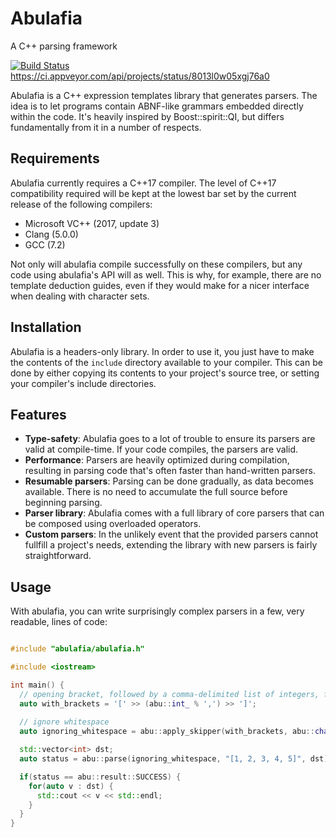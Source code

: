 # Abulafia
A C++ parsing framework

[![Build Status](https://travis-ci.org/FrancoisChabot/abulafia.svg?branch=master)](https://travis-ci.org/FrancoisChabot/abulafia) https://ci.appveyor.com/api/projects/status/8013l0w05xgj76a0

Abulafia is a C++ expression templates library that generates parsers. The idea is to let programs contain ABNF-like grammars embedded directly within the code. It's heavily inspired by Boost::spirit::QI, but differs fundamentally from it in a number of respects.

## Requirements

Abulafia currently requires a C++17 compiler. The level of C++17 compatibility required will be kept at the lowest bar set by the current release of the following compilers:

- Microsoft VC++ (2017, update 3)
- Clang (5.0.0)
- GCC (7.2)

Not only will abulafia compile successfully on these compilers, but any code using abulafia's API will as well. This is why, for example, there are no template deduction guides, even if they would make for a nicer interface when dealing with character sets.

## Installation

Abulafia is a headers-only library. In order to use it, you just have to make the contents of the `include` directory available to your compiler. This can be done by either copying its contents to your project's source tree, or setting your compiler's include directories.

## Features

- **Type-safety**: Abulafia goes to a lot of trouble to ensure its parsers are valid at compile-time. If your code compiles, the parsers are valid.
- **Performance**: Parsers are heavily optimized during compilation, resulting in parsing code that's often faster than hand-written parsers.
- **Resumable parsers**: Parsing can be done gradually, as data becomes available. There is no need to accumulate the full source before beginning parsing. 
- **Parser library**: Abulafia comes with a full library of core parsers that can be composed using overloaded operators. 
- **Custom parsers**: In the unlikely event that the provided parsers cannot fullfill a project's needs, extending the library with new parsers is fairly straightforward.


## Usage

With abulafia, you can write surprisingly complex parsers in a few, very readable, lines of code:
```c++

#include "abulafia/abulafia.h"

#include <iostream>

int main() {
  // opening bracket, followed by a comma-delimited list of integers, followed by a closing bracket.
  auto with_brackets = '[' >> (abu::int_ % ',') >> ']';
  
  // ignore whitespace
  auto ignoring_whitespace = abu::apply_skipper(with_brackets, abu::char_(" \t\r\n"));

  std::vector<int> dst;
  auto status = abu::parse(ignoring_whitespace, "[1, 2, 3, 4, 5]", dst);

  if(status == abu::result::SUCCESS) {
    for(auto v : dst) {
      std::cout << v << std::endl;
    }
  }
}
```
